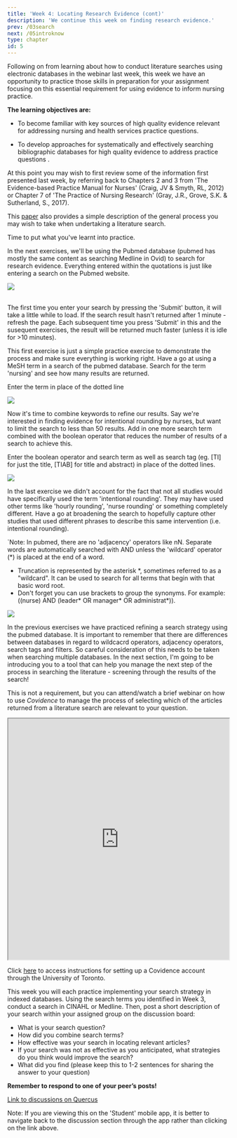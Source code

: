 ```yaml
---
title: 'Week 4: Locating Research Evidence (cont)'
description: 'We continue this week on finding research evidence.'
prev: /03search
next: /05introknow
type: chapter
id: 5
---
```


<exercise id="1" title="Introduction">

Following on from learning about how to conduct literature searches using
electronic databases in the webinar last week, this week we have an opportunity
to practice those skills in preparation for your assignment focusing on this
essential requirement for using evidence to inform nursing practice.

**The learning objectives are:**

- To become familiar with key sources of high quality evidence relevant for
  addressing nursing and health services practice questions.

- To develop approaches for systematically and effectively searching
  bibliographic databases for high quality evidence to address practice
  questions .

</exercise>

<exercise id="2" title="Reading">

At this point you may wish to first review some of the information first
presented last week, by referring back to Chapters 2 and 3 from 'The
Evidence-based Practice Manual for Nurses' (Craig, JV & Smyth, RL, 2012) or
Chapter 7 of 'The Practice of Nursing Research' (Gray, J.R., Grove, S.K. &
Sutherland, S., 2017).

<qu>This
<a href="https://www-jstor-org.myaccess.library.utoronto.ca/stable/25684570?seq=1#metadata_info_tab_contents">paper</a>
also provides a simple description of the general process you may wish to take
when undertaking a literature search.</qu>

</exercise>

<exercise id="3" title="Let's practice">

Time to put what you've learnt into practice.

In the next exercises, we'll be using the Pubmed database (pubmed has mostly the
same content as searching Medline in Ovid) to search for research evidence.
Everything entered within the quotations is just like entering a search on the
Pubmed website.

<img src="/pubmed-nursing.png"/>
<br><br>

<qu>The first time you enter your search by pressing the 'Submit' button, it
will take a little while to load. If the search result hasn't returned after 1
minute - refresh the page. Each subsequent time you press 'Submit' in this and
the susequent exercises, the result will be returned much faster (unless it is
idle for >10 minutes).</qu>

This first exercise is just a simple practice exercise to demonstrate the
process and make sure everything is working right. Have a go at using a MeSH
term in a search of the pubmed database. Search for the term 'nursing' and see
how many results are returned.

<codeblock id="01_03">

Enter the term in place of the dotted line

</codeblock>

<result>
<img src="01-03.png" />
</result>

</exercise>

<exercise id="4" title="Refining a search">

Now it's time to combine keywords to refine our results. Say we're interested in
finding evidence for intentional rounding by nurses, but want to limit the
search to less than 50 results. Add in one more search term combined with the
boolean operator that reduces the number of results of a search to achieve this.

<codeblock id="01_04">

Enter the boolean operator and search term as well as search tag (eg. [TI] for
just the title, [TIAB] for title and abstract) in place of the dotted lines.

</codeblock>

<result>
<img src="01-04.png" />
</result>

</exercise>

<exercise id="5" title="Synonyms">

In the last exercise we didn't account for the fact that not all studies would
have specifically used the term 'intentional rounding'. They may have used other
terms like 'hourly rounding', 'nurse rounding' or something completely
different. Have a go at broadening the search to hopefully capture other studies
that used different phrases to describe this same intervention (i.e. intentional
rounding).

`Note: In pubmed, there are no 'adjacency' operators like nN. Separate words are
automatically searched with AND unless the 'wildcard' operator (\*) is placed at
the end of a word.

<codeblock id="01_05">

- Truncation is represented by the asterisk \*, sometimes referred to as a
  "wildcard". It can be used to search for all terms that begin with that basic
  word root.
- Don't forget you can use brackets to group the synonyms. For example: ((nurse)
  AND (leader* OR manager* OR administrat\*)).

</codeblock>

<result>
<img src="01-05.png" />
</result>

</exercise>

<exercise id="6" title="Recap">

In the previous exercises we have practiced refining a search strategy using the
pubmed database. It is important to remember that there are differences between
databases in regard to wildcacrd operators, adjacency operators, search tags and
filters. So careful consideration of this needs to be taken when searching
multiple databases. In the next section, I'm going to be introducing you to a
tool that can help you manage the next step of the process in searching the
literature - screening through the results of the search!

</exercise>

<exercise id="7" title="Using Covidence to manage search results">

This is not a requirement, but you can attend/watch a brief webinar on how to
use _Covidence_ to manage the process of selecting which of the articles
returned from a literature search are relevant to your question.

<!-- [Link](https://ca.bbcollab.com/guest/d1c42ab7fce144f783e2832893777727) to
webinar on BB Collaborate for October 6th at 12md. -->

<iframe src="https://ca-lti.bbcollab.com/recording/ccd50f0832c14079a6c28883f2bd6168" width="100%" height="550px" allowfullscreen></iframe>

<qu>Click
<a href="https://onesearch.library.utoronto.ca/linkit/covidence">here</a> to
access instructions for setting up a Covidence account through the University of
Toronto.</qu>

</exercise>

<exercise id="8" title="Discussion board">

This week you will each practice implementing your search strategy in indexed
databases. Using the search terms you identified in Week 3, conduct a search in
CINAHL or Medline. Then, post a short description of your search within your
assigned group on the discussion board:

- What is your search question?
- How did you combine search terms?
- How effective was your search in locating relevant articles?
- If your search was not as effective as you anticipated, what strategies do you
  think would improve the search?
- What did you find (please keep this to 1-2 sentences for sharing the answer to
  your question)

**Remember to respond to one of your peer’s posts!**

<a target="_parent" href="https://q.utoronto.ca/courses/161379/discussion_topics/">Link
to discussions on Quercus</a>

<qu>Note: If you are viewing this on the 'Student' mobile app, it is better to
navigate back to the discussion section through the app rather than clicking on
the link above.</qu>

</exercise>
